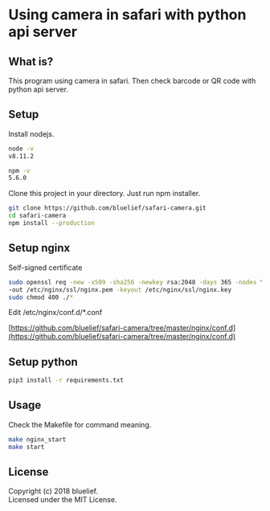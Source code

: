 # Using camera in safari with python api server


## What is?

This program using camera in safari. Then check barcode or QR code with python api server.  


## Setup


Install nodejs.  

```sh
node -v
v8.11.2

npm -v
5.6.0
```


Clone this project in your directory. Just run npm installer.    


```sh
git clone https://github.com/bluelief/safari-camera.git
cd safari-camera
npm install --production
```


## Setup nginx

Self-signed certificate

```bash
sudo openssl req -new -x509 -sha256 -newkey rsa:2048 -days 365 -nodes \
-out /etc/nginx/ssl/nginx.pem -keyout /etc/nginx/ssl/nginx.key
sudo chmod 400 ./*
```

Edit /etc/nginx/conf.d/*.conf

[https://github.com/bluelief/safari-camera/tree/master/nginx/conf.d](https://github.com/bluelief/safari-camera/tree/master/nginx/conf.d)


## Setup python

```bash
pip3 install -r requirements.txt
```


## Usage

Check the Makefile for command meaning.  

```bash
make nginx_start
make start
```


## License

Copyright (c) 2018 bluelief.  
Licensed under the MIT License.  
